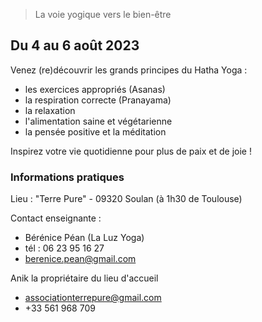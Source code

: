 <style>
    button {
        background-color: #4CAF50; /* Green */
        border: none;
        color: white;
        padding: 15px 32px;
        text-align: center;
        text-decoration: none;
        display: inline-block;
        font-size: 16px;
        margin: 0 50%;
        width: 10em;
        cursor: pointer;
    }
</style>

> La voie yogique vers le bien-être

## Du 4 au 6 août 2023

Venez (re)découvrir les grands principes du Hatha Yoga :
- les exercices appropriés (Asanas)
- la respiration correcte (Pranayama)
- la relaxation
- l'alimentation saine et végétarienne
- la pensée positive et la méditation

Inspirez votre vie quotidienne pour plus de paix et de joie !

### Informations pratiques

Lieu : "Terre Pure" - 09320 Soulan (à 1h30 de Toulouse)

Contact enseignante :
- Bérénice Péan (La Luz Yoga)
- tél : 06 23 95 16 27
- berenice.pean@gmail.com 

Anik la propriétaire du lieu d'accueil
  - associationterrepure@gmail.com
  - +33 561 968 709